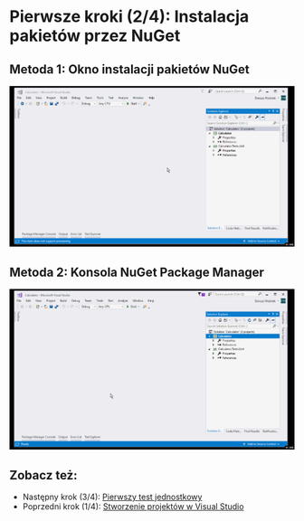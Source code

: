 # Pierwsze kroki (2/4): Instalacja pakietów przez NuGet

## Metoda 1: Okno instalacji pakietów NuGet

!["Okno instalacji pakietów NuGet"](1a-install-packages-via-nuget-pm-ui.gif)

## Metoda 2: Konsola NuGet Package Manager

!["Konsola NuGet Package Manager"](1b-install-packages-via-nuget-pm-ps.gif)

## Zobacz też:

- Następny krok (3/4): [Pierwszy test jednostkowy](1-first-test.md)
- Poprzedni krok (1/4): [Stworzenie projektów w Visual Studio](0-setup.md)